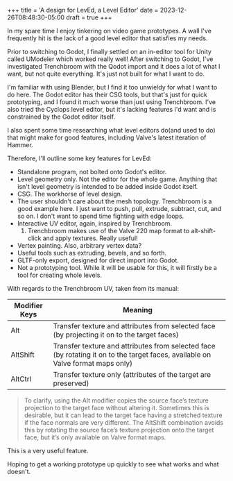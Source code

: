 +++
title = 'A design for LevEd, a Level Editor'
date = 2023-12-26T08:48:30-05:00
draft = true
+++

In my spare time I enjoy tinkering on video game prototypes. A wall I've
frequently hit is the lack of a good level editor that satisfies my needs.


Prior to switching to Godot, I finally settled on an in-editor tool for Unity
called UModeler which worked really well! After switching to Godot, I've
investigated Trenchbroom with the Qodot import and it does a lot of what I want,
but not quite everything. It's just not built for what I want to do.


I'm familiar with using Blender, but I find it too unwieldy for what I want to
do here. The Godot editor has their CSG tools, but that's just for quick
    prototyping, and I found it much worse than just using Trenchbroom. I've
also tried the Cyclops level editor, but it's lacking features I'd want  and is
constrained by the Godot editor itself.


I also spent some time researching what level editors do(and used to do) that
might make for good features, including Valve's latest iteration of Hammer.

Therefore, I'll outline some key features for LevEd:

* Standalone program, not bolted onto Godot's editor.
* Level geometry only. Not the editor for the whole game. Anything that isn't
  level geometry is intended to be added inside Godot itself.
* CSG. The workhorse of level design.
* The user shouldn't care about the mesh topology. Trenchbroom is a good example
  here. I just want to push, pull, extrude, subtract, cut, and so on. I don't
  want to spend time fighting with edge loops.
* Interactive UV editor, again, inspired by Trenchbroom.
    1. Trenchbroom makes use of the Valve 220 map format to alt-shift-click and
       apply textures. Really useful!
* Vertex painting. Also, arbitrary vertex data?
* Useful tools such as extruding, bevels, and so forth.
* GLTF-only export, designed for direct import into Godot.
* Not a prototyping tool. While it will be usable for this, it will firstly be a
  tool for creating whole levels.

With regards to the Trenchbroom UV, taken from its manual:

| Modifier Keys | Meaning |
| --- | --- |
| Alt | Transfer texture and attributes from selected face (by projecting it on to the target faces) |
| AltShift | Transfer texture and attributes from selected face (by rotating it on to the target faces, available on Valve format maps only) |
| AltCtrl | Transfer texture only (attributes of the target are preserved) |

>To clarify, using the Alt modifier copies the source face’s texture projection to the target face without altering it. Sometimes this is desirable, but it can lead to the target face having a stretched texture if the face normals are very different. The AltShift combination avoids this by rotating the source face’s texture projection onto the target face, but it’s only available on Valve format maps.


This is a very useful feature.

Hoping to get a working prototype up quickly to see what works and what doesn't.
